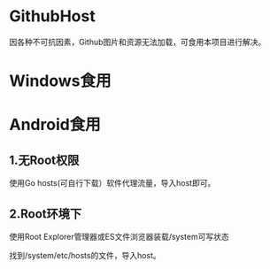 # GithubHost
因各种不可抗因素，Github图片和资源无法加载，可食用本项目进行解决。

# Windows食用

# Android食用

## 1.无Root权限
使用Go hosts(可自行下载）软件代理流量，导入host即可。

## 2.Root环境下

使用Root Explorer管理器或ES文件浏览器装载/system可写状态

找到/system/etc/hosts的文件，导入host。
